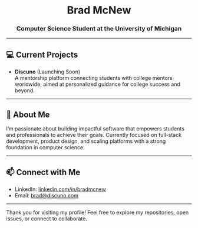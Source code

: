 <h1 align="center">Brad McNew</h1>
<h3 align="center">Computer Science Student at the University of Michigan</h3>

---

## 💻 Current Projects

- **Discuno** (Launching Soon)  
  A mentorship platform connecting students with college mentors worldwide, aimed at personalized guidance for college success and beyond.

---

## 🎯 About Me

I’m passionate about building impactful software that empowers students and professionals to achieve their goals. Currently focused on full-stack development, product design, and scaling platforms with a strong foundation in computer science.

---

## 📫 Connect with Me

- LinkedIn: [linkedin.com/in/bradmcnew](https://linkedin.com/in/bradmcnew)
- Email: [brad@discuno.com](brad@discuno.com)

---

Thank you for visiting my profile! Feel free to explore my repositories, open issues, or connect to collaborate.

